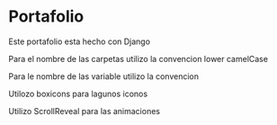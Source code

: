 # Portafolio

Este portafolio esta hecho con Django

Para el nombre de las carpetas utilizo la convencion lower camelCase

Para le nombre de las variable utilizo la convencion

Utilozo boxicons para lagunos iconos

Utilizo ScrollReveal para las animaciones 
